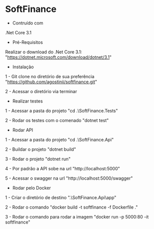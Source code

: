 # SoftFinance

* Contruído com

.Net Core 3.1

* Pré-Requisitos

Realizar o download do .Net Core 3.1: "https://dotnet.microsoft.com/download/dotnet/3.1"

* Instalação

1 - Git clone no diretório de sua preferência "https://github.com/agostinii/softfinance.git"

2 - Acessar o diretório via terminar

* Realizar testes

1 - Acessar a pasta do projeto "cd .\SoftFinance.Tests\"

2 - Rodar os testes com o comenado "dotnet test"

* Rodar API

1 - Acessar a pasta do projeto "cd .\SoftFinance.Api\"

2 - Buildar o projeto "dotnet build"

3 - Rodar o projeto "dotnet run"

4 - Por padrão a API sobe na url "http://localhost:5000"

5 - Acessar o swagger na url "http://localhost:5000/swagger"

* Rodar pelo Docker

1 - Criar o diretório de destino ".\SoftFinance.Api\app"

2 - Rodar o comando "docker build -t softfinance -f Dockerfile ."

3 - Rodar o comando para rodar a imagem "docker run -p 5000:80 -it softfinance"
